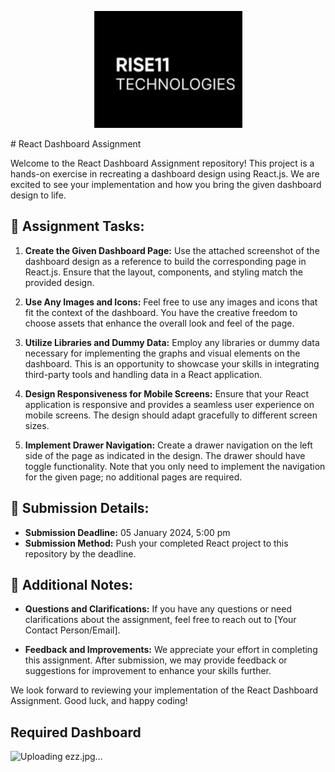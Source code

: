 <!-- Header Section -->
<p align="center">
  <!-- Replace with your logo or image URL -->
  <img src="Rise11.jpg" alt="Your Company Logo">
</p>
# React Dashboard Assignment

Welcome to the React Dashboard Assignment repository! This project is a hands-on exercise in recreating a dashboard design using React.js. We are excited to see your implementation and how you bring the given dashboard design to life.

## 🚀 Assignment Tasks:

1. **Create the Given Dashboard Page:**
   Use the attached screenshot of the dashboard design as a reference to build the corresponding page in React.js. Ensure that the layout, components, and styling match the provided design.

2. **Use Any Images and Icons:**
   Feel free to use any images and icons that fit the context of the dashboard. You have the creative freedom to choose assets that enhance the overall look and feel of the page.

3. **Utilize Libraries and Dummy Data:**
   Employ any libraries or dummy data necessary for implementing the graphs and visual elements on the dashboard. This is an opportunity to showcase your skills in integrating third-party tools and handling data in a React application.

4. **Design Responsiveness for Mobile Screens:**
   Ensure that your React application is responsive and provides a seamless user experience on mobile screens. The design should adapt gracefully to different screen sizes.

5. **Implement Drawer Navigation:**
   Create a drawer navigation on the left side of the page as indicated in the design. The drawer should have toggle functionality. Note that you only need to implement the navigation for the given page; no additional pages are required.

## 📝 Submission Details:

- **Submission Deadline:** 05 January 2024, 5:00 pm
- **Submission Method:** Push your completed React project to this repository by the deadline.

## 📄 Additional Notes:

- **Questions and Clarifications:**
  If you have any questions or need clarifications about the assignment, feel free to reach out to [Your Contact Person/Email].

- **Feedback and Improvements:**
  We appreciate your effort in completing this assignment. After submission, we may provide feedback or suggestions for improvement to enhance your skills further.

We look forward to reviewing your implementation of the React Dashboard Assignment. Good luck, and happy coding!

<!-- Include any additional information or instructions as needed -->

## Required Dashboard 
![Uploading ezz.jpg…]()

